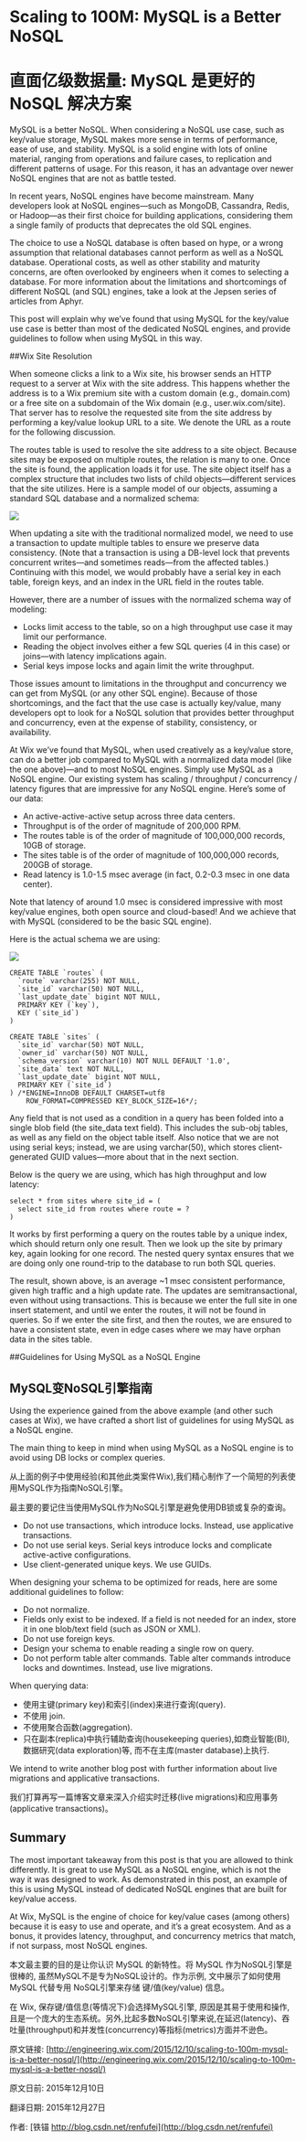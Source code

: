 Scaling to 100M: MySQL is a Better NoSQL
==

# 直面亿级数据量: MySQL 是更好的 NoSQL 解决方案



MySQL is a better NoSQL. When considering a NoSQL use case, such as key/value storage, MySQL makes more sense in terms of performance, ease of use, and stability. MySQL is a solid engine with lots of online material, ranging from operations and failure cases, to replication and different patterns of usage. For this reason, it has an advantage over newer NoSQL engines that are not as battle tested.

In recent years, NoSQL engines have become mainstream. Many developers look at NoSQL engines—such as MongoDB, Cassandra, Redis, or Hadoop—as their first choice for building applications, considering them a single family of products that deprecates the old SQL engines.

The choice to use a NoSQL database is often based on hype, or a wrong assumption that relational databases cannot perform as well as a NoSQL database. Operational costs, as well as other stability and maturity concerns, are often overlooked by engineers when it comes to selecting a database. For more information about the limitations and shortcomings of different NoSQL (and SQL) engines, take a look at the Jepsen series of articles from Aphyr.


This post will explain why we’ve found that using MySQL for the key/value use case is better than most of the dedicated NoSQL engines, and provide guidelines to follow when using MySQL in this way.


##Wix Site Resolution


When someone clicks a link to a Wix site, his browser sends an HTTP request to a server at Wix with the site address. This happens whether the address is to a Wix premium site with a custom domain (e.g., domain.com) or a free site on a subdomain of the Wix domain (e.g., user.wix.com/site). That server has to resolve the requested site from the site address by performing a key/value lookup URL to a site. We denote the URL as a route for the following discussion.


The routes table is used to resolve the site address to a site object. Because sites may be exposed on multiple routes, the relation is many to one. Once the site is found, the application loads it for use. The site object itself has a complex structure that includes two lists of child objects—different services that the site utilizes. Here is a sample model of our objects, assuming a standard SQL database and a normalized schema:


![](01_sql_scheme.png)


When updating a site with the traditional normalized model, we need to use a transaction to update multiple tables to ensure we preserve data consistency. (Note that a transaction is using a DB-level lock that prevents concurrent writes—and sometimes reads—from the affected tables.) Continuing with this model, we would probably have a serial key in each table, foreign keys, and an index in the URL field in the routes table.


However, there are a number of issues with the normalized schema way of modeling:


- Locks limit access to the table, so on a high throughput use case it may limit our performance.
- Reading the object involves either a few SQL queries (4 in this case) or joins—with latency implications again.
- Serial keys impose locks and again limit the write throughput.


Those issues amount to limitations in the throughput and concurrency we can get from MySQL (or any other SQL engine). Because of those shortcomings, and the fact that the use case is actually key/value, many developers opt to look for a NoSQL solution that provides better throughput and concurrency, even at the expense of stability, consistency, or availability.


At Wix we’ve found that MySQL, when used creatively as a key/value store, can do a better job compared to MySQL with a normalized data model (like the one above)—and to most NoSQL engines. Simply use MySQL as a NoSQL engine. Our existing system has scaling / throughput / concurrency / latency figures that are impressive for any NoSQL engine. Here’s some of our data:




- An active-active-active setup across three data centers.
- Throughput is of the order of magnitude of 200,000 RPM.
- The routes table is of the order of magnitude of 100,000,000 records, 10GB of storage.
- The sites table is of the order of magnitude of 100,000,000 records, 200GB of storage.
- Read latency is 1.0-1.5 msec average (in fact, 0.2-0.3 msec in one data center).


Note that latency of around 1.0 msec is considered impressive with most key/value engines, both open source and cloud-based! And we achieve that with MySQL (considered to be the basic SQL engine).


Here is the actual schema we are using:

![](02_kv_mysql.png)


	CREATE TABLE `routes` (
	  `route` varchar(255) NOT NULL,
	  `site_id` varchar(50) NOT NULL,
	  `last_update_date` bigint NOT NULL,
	  PRIMARY KEY (`key`),
	  KEY (`site_id`)
	)
	 
	CREATE TABLE `sites` (
	  `site_id` varchar(50) NOT NULL,
	  `owner_id` varchar(50) NOT NULL,
	  `schema_version` varchar(10) NOT NULL DEFAULT '1.0',
	  `site_data` text NOT NULL,
	  `last_update_date` bigint NOT NULL,
	  PRIMARY KEY (`site_id`)
	) /*ENGINE=InnoDB DEFAULT CHARSET=utf8 
		ROW_FORMAT=COMPRESSED KEY_BLOCK_SIZE=16*/;


Any field that is not used as a condition in a query has been folded into a single blob field (the site_data text field). This includes the sub-obj tables, as well as any field on the object table itself. Also notice that we are not using serial keys; instead, we are using varchar(50), which stores client-generated GUID values—more about that in the next section.


Below is the query we are using, which has high throughput and low latency:


	select * from sites where site_id = (
	  select site_id from routes where route = ?
	)

It works by first performing a query on the routes table by a unique index, which should return only one result. Then we look up the site by primary key, again looking for one record. The nested query syntax ensures that we are doing only one round-trip to the database to run both SQL queries.


The result, shown above, is an average ~1 msec consistent performance, given high traffic and a high update rate. The updates are semitransactional, even without using transactions. This is because we enter the full site in one insert statement, and until we enter the routes, it will not be found in queries. So if we enter the site first, and then the routes, we are ensured to have a consistent state, even in edge cases where we may have orphan data in the sites table.


##Guidelines for Using MySQL as a NoSQL Engine

## MySQL变NoSQL引擎指南


Using the experience gained from the above example (and other such cases at Wix), we have crafted a short list of guidelines for using MySQL as a NoSQL engine.

The main thing to keep in mind when using MySQL as a NoSQL engine is to avoid using DB locks or complex queries.

从上面的例子中使用经验(和其他此类案件Wix),我们精心制作了一个简短的列表使用MySQL作为指南NoSQL引擎。

最主要的要记住当使用MySQL作为NoSQL引擎是避免使用DB锁或复杂的查询。



- Do not use transactions, which introduce locks. Instead, use applicative transactions.
- Do not use serial keys. Serial keys introduce locks and complicate active-active configurations.
- Use client-generated unique keys. We use GUIDs.


When designing your schema to be optimized for reads, here are some additional guidelines to follow:


- Do not normalize.
- Fields only exist to be indexed. If a field is not needed for an index, store it in one blob/text field (such as JSON or XML).
- Do not use foreign keys.
- Design your schema to enable reading a single row on query.
- Do not perform table alter commands. Table alter commands introduce locks and downtimes. Instead, use live migrations.

When querying data:


- 使用主键(primary key)和索引(index)来进行查询(query).
- 不使用 join.
- 不使用聚合函数(aggregation).
- 只在副本(replica)中执行辅助查询(housekeeping queries),如商业智能(BI), 数据研究(data exploration)等, 而不在主库(master database)上执行.


We intend to write another blog post with further information about live migrations and applicative transactions.

我们打算再写一篇博客文章来深入介绍实时迁移(live migrations)和应用事务(applicative transactions)。


## Summary


The most important takeaway from this post is that you are allowed to think differently. It is great to use MySQL as a NoSQL engine, which is not the way it was designed to work. As demonstrated in this post, an example of this is using MySQL instead of dedicated NoSQL engines that are built for key/value access. 

At Wix, MySQL is the engine of choice for key/value cases (among others) because it is easy to use and operate, and it’s a great ecosystem. And as a bonus, it provides latency, throughput, and concurrency metrics that match, if not surpass, most NoSQL engines.


本文最主要的目的是让你认识 MySQL 的新特性。将 MySQL 作为NoSQL引擎是很棒的, 虽然MySQL不是专为NoSQL设计的。作为示例, 文中展示了如何使用 MySQL 代替专用 NoSQL引擎来存储 键/值(key/value) 信息。

在 Wix, 保存键/值信息(等情况下)会选择MySQL引擎, 原因是其易于使用和操作, 且是一个庞大的生态系统。另外,比起多数NoSQL引擎来说,在延迟(latency)、吞吐量(throughput)和并发性(concurrency)等指标(metrics)方面并不逊色。



原文链接: [http://engineering.wix.com/2015/12/10/scaling-to-100m-mysql-is-a-better-nosql/](http://engineering.wix.com/2015/12/10/scaling-to-100m-mysql-is-a-better-nosql/)

原文日前: 2015年12月10日

翻译日期: 2015年12月27日

作者: [铁锚 http://blog.csdn.net/renfufei](http://blog.csdn.net/renfufei)

